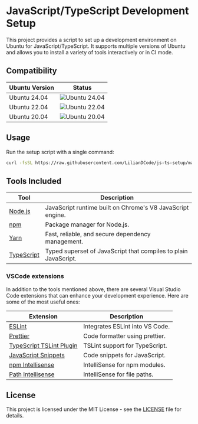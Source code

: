 # JavaScript/TypeScript Development Setup

This project provides a script to set up a development environment on Ubuntu for JavaScript/TypeScript. It supports multiple versions of Ubuntu and allows you to install a variety of tools interactively or in CI mode.

## Compatibility

| Ubuntu Version | Status |
| -------------- | ------ |
| Ubuntu 24.04   | ![Ubuntu 24.04](https://github.com/yourusername/my-js-ts-setup/actions/workflows/ci.yml/badge.svg?branch=main&event=push&job=test-setup&matrix=os=ubuntu-24.04) |
| Ubuntu 22.04   | ![Ubuntu 22.04](https://github.com/yourusername/my-js-ts-setup/actions/workflows/ci.yml/badge.svg?branch=main&event=push&job=test-setup&matrix=os=ubuntu-22.04) |
| Ubuntu 20.04   | ![Ubuntu 20.04](https://github.com/yourusername/my-js-ts-setup/actions/workflows/ci.yml/badge.svg?branch=main&event=push&job=test-setup&matrix=os=ubuntu-20.04) |

## Usage

Run the setup script with a single command:

```sh
curl -fsSL https://raw.githubusercontent.com/LilianDCode/js-ts-setup/main/setup.sh | sudo bash
```

## Tools Included

| Tool | Description |
| --- | --- |
| [Node.js](https://nodejs.org/) | JavaScript runtime built on Chrome's V8 JavaScript engine. |
| [npm](https://www.npmjs.com/) | Package manager for Node.js. |
| [Yarn](https://yarnpkg.com/) | Fast, reliable, and secure dependency management. |
| [TypeScript](https://www.typescriptlang.org/) | Typed superset of JavaScript that compiles to plain JavaScript. |

### VSCode extensions

In addition to the tools mentioned above, there are several Visual Studio Code extensions that can enhance your development experience. Here are some of the most useful ones:

| Extension | Description |
| --- | --- |
| [ESLint](https://marketplace.visualstudio.com/items?itemName=dbaeumer.vscode-eslint) | Integrates ESLint into VS Code. |
| [Prettier](https://marketplace.visualstudio.com/items?itemName=esbenp.prettier-vscode) | Code formatter using prettier. |
| [TypeScript TSLint Plugin](https://marketplace.visualstudio.com/items?itemName=ms-vscode.vscode-typescript-tslint-plugin) | TSLint support for TypeScript. |
| [JavaScript Snippets](https://marketplace.visualstudio.com/items?itemName=xabikos.JavaScriptSnippets) | Code snippets for JavaScript. |
| [npm Intellisense](https://marketplace.visualstudio.com/items?itemName=christian-kohler.npm-intellisense) | IntelliSense for npm modules. |
| [Path Intellisense](https://marketplace.visualstudio.com/items?itemName=christian-kohler.path-intellisense) | IntelliSense for file paths. |

## License

This project is licensed under the MIT License - see the [LICENSE](LICENSE) file for details.
